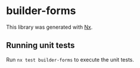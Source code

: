 # builder-forms

This library was generated with [Nx](https://nx.dev).

## Running unit tests

Run `nx test builder-forms` to execute the unit tests.

